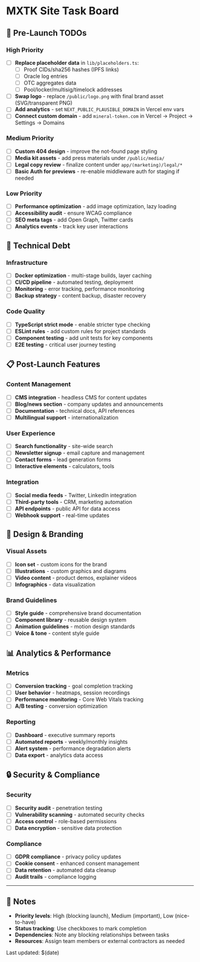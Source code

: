 # MXTK Site Task Board

## 🚀 Pre-Launch TODOs

### High Priority
- [ ] **Replace placeholder data** in `lib/placeholders.ts`:
  - [ ] Proof CIDs/sha256 hashes (IPFS links)
  - [ ] Oracle log entries
  - [ ] OTC aggregates data
  - [ ] Pool/locker/multisig/timelock addresses
- [ ] **Swap logo** - replace `/public/logo.png` with final brand asset (SVG/transparent PNG)
- [ ] **Add analytics** - set `NEXT_PUBLIC_PLAUSIBLE_DOMAIN` in Vercel env vars
- [ ] **Connect custom domain** - add `mineral-token.com` in Vercel → Project → Settings → Domains

### Medium Priority
- [ ] **Custom 404 design** - improve the not-found page styling
- [ ] **Media kit assets** - add press materials under `/public/media/`
- [ ] **Legal copy review** - finalize content under `app/(marketing)/legal/*`
- [ ] **Basic Auth for previews** - re-enable middleware auth for staging if needed

### Low Priority
- [ ] **Performance optimization** - add image optimization, lazy loading
- [ ] **Accessibility audit** - ensure WCAG compliance
- [ ] **SEO meta tags** - add Open Graph, Twitter cards
- [ ] **Analytics events** - track key user interactions

## 🔧 Technical Debt

### Infrastructure
- [ ] **Docker optimization** - multi-stage builds, layer caching
- [ ] **CI/CD pipeline** - automated testing, deployment
- [ ] **Monitoring** - error tracking, performance monitoring
- [ ] **Backup strategy** - content backup, disaster recovery

### Code Quality
- [ ] **TypeScript strict mode** - enable stricter type checking
- [ ] **ESLint rules** - add custom rules for project standards
- [ ] **Component testing** - add unit tests for key components
- [ ] **E2E testing** - critical user journey testing

## 📋 Post-Launch Features

### Content Management
- [ ] **CMS integration** - headless CMS for content updates
- [ ] **Blog/news section** - company updates and announcements
- [ ] **Documentation** - technical docs, API references
- [ ] **Multilingual support** - internationalization

### User Experience
- [ ] **Search functionality** - site-wide search
- [ ] **Newsletter signup** - email capture and management
- [ ] **Contact forms** - lead generation forms
- [ ] **Interactive elements** - calculators, tools

### Integration
- [ ] **Social media feeds** - Twitter, LinkedIn integration
- [ ] **Third-party tools** - CRM, marketing automation
- [ ] **API endpoints** - public API for data access
- [ ] **Webhook support** - real-time updates

## 🎨 Design & Branding

### Visual Assets
- [ ] **Icon set** - custom icons for the brand
- [ ] **Illustrations** - custom graphics and diagrams
- [ ] **Video content** - product demos, explainer videos
- [ ] **Infographics** - data visualization

### Brand Guidelines
- [ ] **Style guide** - comprehensive brand documentation
- [ ] **Component library** - reusable design system
- [ ] **Animation guidelines** - motion design standards
- [ ] **Voice & tone** - content style guide

## 📊 Analytics & Performance

### Metrics
- [ ] **Conversion tracking** - goal completion tracking
- [ ] **User behavior** - heatmaps, session recordings
- [ ] **Performance monitoring** - Core Web Vitals tracking
- [ ] **A/B testing** - conversion optimization

### Reporting
- [ ] **Dashboard** - executive summary reports
- [ ] **Automated reports** - weekly/monthly insights
- [ ] **Alert system** - performance degradation alerts
- [ ] **Data export** - analytics data access

## 🔒 Security & Compliance

### Security
- [ ] **Security audit** - penetration testing
- [ ] **Vulnerability scanning** - automated security checks
- [ ] **Access control** - role-based permissions
- [ ] **Data encryption** - sensitive data protection

### Compliance
- [ ] **GDPR compliance** - privacy policy updates
- [ ] **Cookie consent** - enhanced consent management
- [ ] **Data retention** - automated data cleanup
- [ ] **Audit trails** - compliance logging

---

## 📝 Notes

- **Priority levels**: High (blocking launch), Medium (important), Low (nice-to-have)
- **Status tracking**: Use checkboxes to mark completion
- **Dependencies**: Note any blocking relationships between tasks
- **Resources**: Assign team members or external contractors as needed

Last updated: $(date)
